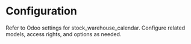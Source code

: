 # Configuration

Refer to Odoo settings for stock_warehouse_calendar. Configure related models, access rights, and options as needed.
